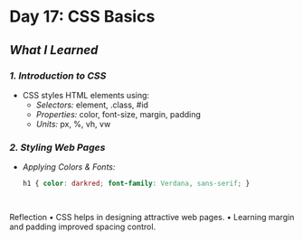 # Day 17: CSS Basics  

## *What I Learned*  

### *1. Introduction to CSS*  
- CSS styles HTML elements using:  
  - *Selectors:* element, .class, #id  
  - *Properties:* color, font-size, margin, padding  
  - *Units:* px, %, vh, vw  

### *2. Styling Web Pages*  
- *Applying Colors & Fonts:*  
  ```css
  h1 { color: darkred; font-family: Verdana, sans-serif; }

	
Reflection
	•	CSS helps in designing attractive web pages.
	•	Learning margin and padding improved spacing control.
